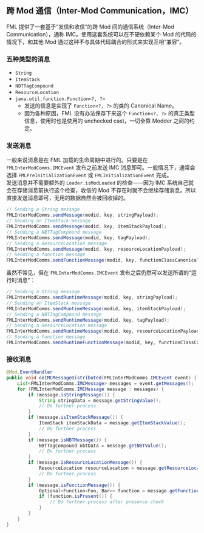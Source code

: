 ## 跨 Mod 通信（Inter-Mod Communication，IMC）

<!-- Translated and adapted from https://github.com/MinecraftForge/Documentation/pull/193 -->

FML 提供了一套基于“发信和收信”的跨 Mod 间的通信系统（Inter-Mod Communication），通称 IMC。使用这套系统可以在不硬依赖某个 Mod 的代码的情况下，和其他 Mod 通过这种不与具体代码耦合的形式来实现互相“兼容”。

### 五种类型的消息

  * `String`
  * `ItemStack`
  * `NBTTagCompound`
  * `ResourceLocation`
  * `java.util.function.Function<?, ?>`
    * 发送的信息是实现了 `Function<?, ?>` 的类的 Canonical Name。
    * 因为各种原因，FML 没有办法保存下来这个 `Function<?, ?>` 的真正类型信息，使用时也是使用的 unchecked cast，一切全靠 Modder 之间的约定。

### 发送消息

一般来说消息是在 FML 加载的生命周期中进行的。只要是在 `FMLInterModComms.IMCEvent` 发布之前发送 IMC 消息即可。一般情况下，通常会选择 `FMLPreInitializationEvent` 或 `FMLInitializationEvent` 完成。  
发送消息并不需要额外的 `Loader.isModLoaded` 的检查——因为 IMC 系统自己就会在存储消息前执行这个检查，收信的 Mod 不存在时就不会继续存储消息。所以直接发送消息即可，无用的数据自然会被回收掉的。

```java
// Sending a String message
FMLInterModComms.sendMessage(modid, key, stringPayload);
// Sending an ItemStack message
FMLInterModComms.sendMessage(modid, key, itemStackPayload);
// Sending a NBTTagCompound message
FMLInterModComms.sendMessage(modid, key, tagPayload);
// Sending a ResourceLocation message
FMLInterModComms.sendMessage(modid, key, resourceLocationPayload);
// Sending a function message
FMLInterModComms.sendFunctionMessage(modid, key, functionClassCanonicalName);
```

虽然不常见，但在 `FMLInterModComms.IMCEvent` 发布之后仍然可以发送所谓的“运行时消息”：

```java
// Sending a String message
FMLInterModComms.sendRuntimeMessage(modid, key, stringPayload);
// Sending an ItemStack message
FMLInterModComms.sendRuntimeMessage(modid, key, itemStackPayload);
// Sending a NBTTagCompound message
FMLInterModComms.sendRuntimeMessage(modid, key, tagPayload);
// Sending a ResourceLocation message
FMLInterModComms.sendRuntimeMessage(modid, key, resourceLocationPayload);
// Sending a function message
FMLInterModComms.sendRuntimeFunctionMessage(modid, key, functionClassCanonicalName);
```

### 接收消息

```java
@Mod.EventHandler
public void onIMCMessageDistributed(FMLInterModComms.IMCEvent event) {
    List<FMLInterModComms.IMCMessage> messages = event.getMessages();
    for (FMLInterModComms.IMCMessage message : messages) {
        if (message.isStringMessage()) {
            String stringData = message.getStringValue();
            // Do further process
        }
        if (message.isItemStackMessage()) {
            ItemStack itemStackData = message.getItemStackValue();
            // Do further process
        }
        if (message.isNBTMessage()) {
            NBTTagCompound nbtData = message.getNBTValue();
            // Do further process
        }
        if (message.isResourceLocationMessage()) {
            ResourceLocation resourceLocation = message.getResourceLocationValue();
            // Do further process
        }
        if (message.isFunctionMessage()) {
            Optional<Function<Foo, Bar>> function = message.getFunctionValue(Foo.class, Bar.class);
            if (function.isPresent()) {
                // Do further process after presence check
            }
        }
    }
}
```
